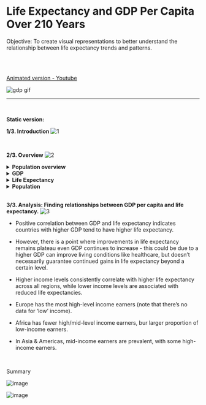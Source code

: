 
# Life Expectancy and GDP Per Capita Over 210 Years

Objective: To create visual representations to better understand the relationship between life expectancy trends and patterns.

<br><br>

[Animated version - Youtube](https://www.youtube.com/watch?v=txCmIPfhGic)

![gdp gif](https://github.com/user-attachments/assets/6485f8a2-0d80-4e72-a486-88adc64a6d1b)

---

<br>

**Static version:**

**1/3. Introduction**
![1](https://github.com/user-attachments/assets/77e2dae9-7fd3-4b0e-9449-cb14ce50f8cf)

<br>

**2/3. Overview**
![2](https://github.com/user-attachments/assets/30fcbfed-3885-4d68-a938-fbc625b9d8d8)
<details>

**<summary>Population overview</summary>**
🔸Out of a total of 189, countries 31 belongs to the OECD

🔸Asia compromises 59% of the world’s population, totaling 31bn people.

🔸Europe accounts for 20%, with population of 10bn.

🔸Africa and the Americans have populations of similar sizes.

</details>

<details>

**<summary>GDP</summary>**
🔸Over time, trends in life expectancy, GDP, and population growth have evolved significantly

🔸Around 1990, disparities among regional groups in terms of development became increasingly noticeable. 

🔸Since the 2000s, Asia and the Americas have been narrowing the gap and catching up

🔸Europe maintained the highest GDP, while Africa recorded the lowest figures across these metrics.

</details>

<details>

**<summary>Life Expectancy</summary>**

🔸Europe consistently maintained the highest life expectancy globally, while Africa recorded the lowest figures across these metrics.

</details>

<details>

**<summary>Population</summary>**

🔸During the 1950s, there was rapid economic growth globally, with Asia beginning to catch up to Europe

🔸Population growth has been less significant in most regions, except for Asia - starting from the 1950s, Asia experienced exponential population growth, reaching over 70M people.

</details>


<br>

**3/3. Analysis: Finding relationships between GDP per capita and life expectancy.**
![3](https://github.com/user-attachments/assets/d5e9b9c6-6655-49e6-bb6d-e39bbfab283e)

- Positive correlation between GDP and life expectancy indicates countries with higher GDP tend to have higher life expectancy.

- However, there is a point where improvements in life expectancy remains plateau even GDP continues to increase - this could be due to a higher GDP can improve living conditions like healthcare, but doesn’t necessarily guarantee continued gains in life expectancy beyond a certain level.

- Higher income levels consistently correlate with higher life expectancy across all regions, while lower income levels are associated with reduced life expectancies.

- Europe has the most high-level income earners (note that there’s no data for ‘low’ income).

- Africa has fewer high/mid-level income earners, bur larger proportion of low-income earners.

- In Asia & Americas, mid-income earners are prevalent, with some high-income earners.

<br>

Summary

![image](https://github.com/user-attachments/assets/bb28535e-c105-494c-866e-c3c380b0eebf)

![image](https://github.com/user-attachments/assets/d5b4cc2d-41ea-4078-bef1-189d032cb6a5)


